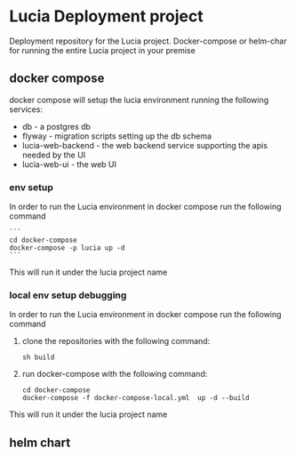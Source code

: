 # Lucia Deployment project

Deployment repository for the Lucia project.
Docker-compose or helm-char for running the entire Lucia project in your premise

## docker compose

docker compose will setup the lucia environment running the following services:

- db - a postgres db
- flyway - migration scripts setting up the db schema
- lucia-web-backend - the web backend service supporting the apis needed by the UI
- lucia-web-ui - the web UI

### env setup

In order to run the Lucia environment in docker compose run the following command

    ```
    cd docker-compose
    docker-compose -p lucia up -d
    ```

This will run it under the lucia project name

### local env setup debugging

In order to run the Lucia environment in docker compose run the following command

1. clone the repositories with the following command:

   ```
   sh build
   ```

2. run docker-compose with the following command:
   ```
   cd docker-compose
   docker-compose -f docker-compose-local.yml  up -d --build
   ```

This will run it under the lucia project name

## helm chart

```

```

